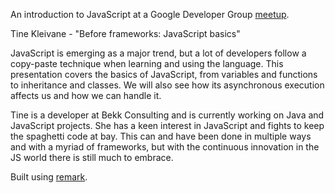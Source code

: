 An introduction to JavaScript at a Google Developer Group [meetup](http://www.meetup.com/GDGOslo/events/103477952/).

Tine Kleivane - "Before frameworks: JavaScript basics"

JavaScript is emerging as a major trend, but a lot of developers follow a copy-paste technique when learning and using the language. This presentation covers the basics of JavaScript, from variables and functions to inheritance and classes. We will also see how its asynchronous execution affects us and how we can handle it.

Tine is a developer at Bekk Consulting and is currently working on Java and JavaScript projects. She has a keen interest in JavaScript and fights to keep the spaghetti code at bay. This can and have been done in multiple ways and with a myriad of frameworks, but with the continuous innovation in the JS world there is still much to embrace. 

Built using [remark](https://github.com/gnab/remark).	